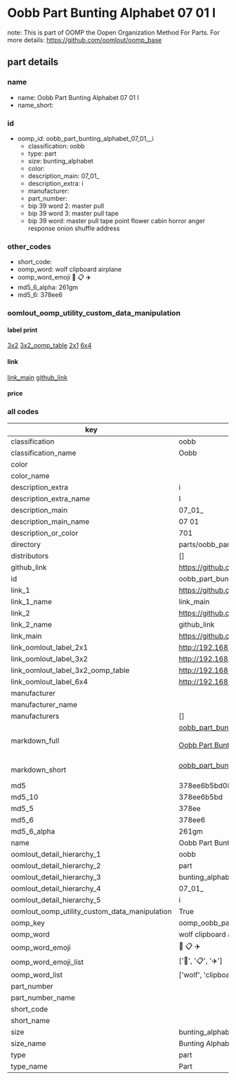 # Oobb Part Bunting Alphabet 07 01  I  

note: This is part of OOMP the Oopen Organization Method For Parts. For more details: https://github.com/oomlout/oomp_base

##  part details





### name
* name: Oobb Part Bunting Alphabet 07 01  I
* name_short: 
### id
* oomp_id: oobb_part_bunting_alphabet_07_01__i
  * classification: oobb
  * type: part
  * size: bunting_alphabet
  * color: 
  * description_main: 07_01_
  * description_extra: i
  * manufacturer: 
  * part_number: 
  * bip 39 word 2: master pull
  * bip 39 word 3: master pull tape
  * bip 39 word: master pull tape point flower cabin horror anger response onion shuffle address

### other_codes
* short_code: 
* oomp_word: wolf clipboard airplane
* oomp_word_emoji :wolf: :clipboard: :airplane:
* md5_6_alpha: 261gm
* md5_6: 378ee6






### oomlout_oomp_utility_custom_data_manipulation
#### label print
[3x2](http://192.168.1.245:1112/?label=oomp%20261gm)
[3x2_oomp_table](http://192.168.1.107:1112/?label=oomp%20261gm)
[2x1](http://192.168.1.242:1112/?label=oomp%20261gm)
[6x4](http://192.168.1.55:1112/?label=oomp%20261gm)    

#### link

[link_main](https://github.com/oomlout/oomlout_oomp_current_version_messy/tree/main/parts/oobb_part_bunting_alphabet_07_01__i) [github_link](https://github.com/oomlout/oomlout_oomp_part_src/tree/main/parts/oobb_part_bunting_alphabet_07_01__i)                             

#### price







### all codes 
| key | value |  
| --- | --- |  
| classification | oobb |  
| classification_name | Oobb |  
| color |  |  
| color_name |  |  
| description_extra | i |  
| description_extra_name | I |  
| description_main | 07_01_ |  
| description_main_name | 07 01  |  
| description_or_color | 701 |  
| directory | parts/oobb_part_bunting_alphabet_07_01__i |  
| distributors | [] |  
| github_link | https://github.com/oomlout/oomlout_oomp_part_src/tree/main/parts/oobb_part_bunting_alphabet_07_01__i |  
| id | oobb_part_bunting_alphabet_07_01__i |  
| link_1 | https://github.com/oomlout/oomlout_oomp_current_version_messy/tree/main/parts/oobb_part_bunting_alphabet_07_01__i |  
| link_1_name | link_main |  
| link_2 | https://github.com/oomlout/oomlout_oomp_part_src/tree/main/parts/oobb_part_bunting_alphabet_07_01__i |  
| link_2_name | github_link |  
| link_main | https://github.com/oomlout/oomlout_oomp_current_version_messy/tree/main/parts/oobb_part_bunting_alphabet_07_01__i |  
| link_oomlout_label_2x1 | http://192.168.1.242:1112/?label=oomp%20261gm |  
| link_oomlout_label_3x2 | http://192.168.1.245:1112/?label=oomp%20261gm |  
| link_oomlout_label_3x2_oomp_table | http://192.168.1.107:1112/?label=oomp%20261gm |  
| link_oomlout_label_6x4 | http://192.168.1.55:1112/?label=oomp%20261gm |  
| manufacturer |  |  
| manufacturer_name |  |  
| manufacturers | [] |  
| markdown_full | [oobb_part_bunting_alphabet_07_01__i](https://github.com/oomlout/oomlout_oomp_current_version_messy/tree/main/parts/oobb_part_bunting_alphabet_07_01__i)<br>[](https://github.com/oomlout/oomlout_oomp_current_version_messy/tree/main/parts/oobb_part_bunting_alphabet_07_01__i)<br>[Oobb Part Bunting Alphabet 07 01  I](https://github.com/oomlout/oomlout_oomp_current_version_messy/tree/main/parts/oobb_part_bunting_alphabet_07_01__i)<br><br> |  
| markdown_short | [oobb_part_bunting_alphabet_07_01__i](https://github.com/oomlout/oomlout_oomp_current_version_messy/tree/main/parts/oobb_part_bunting_alphabet_07_01__i)<br><br> |  
| md5 | 378ee6b5bd08adb47f2cca75bbab5445 |  
| md5_10 | 378ee6b5bd |  
| md5_5 | 378ee |  
| md5_6 | 378ee6 |  
| md5_6_alpha | 261gm |  
| name | Oobb Part Bunting Alphabet 07 01  I |  
| oomlout_detail_hierarchy_1 | oobb |  
| oomlout_detail_hierarchy_2 | part |  
| oomlout_detail_hierarchy_3 | bunting_alphabet |  
| oomlout_detail_hierarchy_4 | 07_01_ |  
| oomlout_detail_hierarchy_5 | i |  
| oomlout_oomp_utility_custom_data_manipulation | True |  
| oomp_key | oomp_oobb_part_bunting_alphabet_07_01__i |  
| oomp_word | wolf clipboard airplane |  
| oomp_word_emoji | :wolf: :clipboard: :airplane: |  
| oomp_word_emoji_list | [':wolf:', ':clipboard:', ':airplane:'] |  
| oomp_word_list | ['wolf', 'clipboard', 'airplane'] |  
| part_number |  |  
| part_number_name |  |  
| short_code |  |  
| short_name |  |  
| size | bunting_alphabet |  
| size_name | Bunting Alphabet |  
| type | part |  
| type_name | Part |  
